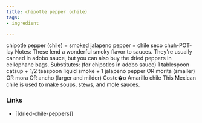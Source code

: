 ```yaml
---
title: chipotle pepper (chile)
tags:
- ingredient

---
```

chipotle pepper (chile) = smoked jalapeno pepper = chile seco chuh-POT-lay Notes: These lend a wonderful smoky flavor to sauces. They're usually canned in adobo sauce, but you can also buy the dried peppers in cellophane bags. Substitutes: (for chipotles in adobo sauce) 1 tablespoon catsup + 1/2 teaspoon liquid smoke + 1 jalapeno pepper OR morita (smaller) OR mora OR ancho (larger and milder) Coste�o Amarillo chile This Mexican chile is used to make soups, stews, and mole sauces.

### Links

* [[dried-chile-peppers]]
